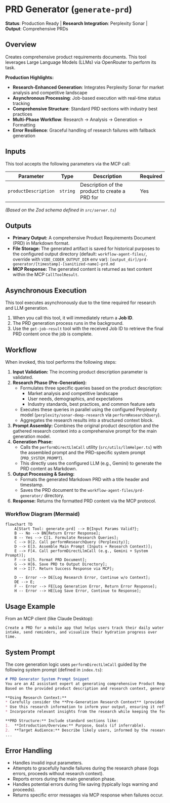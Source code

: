 # PRD Generator (`generate-prd`)

**Status**: Production Ready | **Research Integration**: Perplexity Sonar | **Output**: Comprehensive PRDs

## Overview

Creates comprehensive product requirements documents. This tool leverages Large Language Models (LLMs) via OpenRouter to perform its task.

**Production Highlights:**
- **Research-Enhanced Generation**: Integrates Perplexity Sonar for market analysis and competitive landscape
- **Asynchronous Processing**: Job-based execution with real-time status tracking
- **Comprehensive Structure**: Standard PRD sections with industry best practices
- **Multi-Phase Workflow**: Research → Analysis → Generation → Formatting
- **Error Resilience**: Graceful handling of research failures with fallback generation

## Inputs

This tool accepts the following parameters via the MCP call:

| Parameter             | Type        | Description                                     | Required |
| --------------------- | ----------- | ----------------------------------------------- | -------- |
| `productDescription`  | `string`    | Description of the product to create a PRD for  | Yes      |

*(Based on the Zod schema defined in `src/server.ts`)*

## Outputs

* **Primary Output:** A comprehensive Product Requirements Document (PRD) in Markdown format.
* **File Storage:** The generated artifact is saved for historical purposes to the configured output directory (default: `workflow-agent-files/`, override with `VIBE_CODER_OUTPUT_DIR` env var):
  `[output_dir]/prd-generator/[timestamp]-[sanitized-name]-prd.md`
* **MCP Response:** The generated content is returned as text content within the MCP `CallToolResult`.

## Asynchronous Execution

This tool executes asynchronously due to the time required for research and LLM generation.
1.  When you call this tool, it will immediately return a **Job ID**.
2.  The PRD generation process runs in the background.
3.  Use the `get-job-result` tool with the received Job ID to retrieve the final PRD content once the job is complete.

## Workflow

When invoked, this tool performs the following steps:

1. **Input Validation:** The incoming product description parameter is validated.
2. **Research Phase (Pre-Generation):**
   * Formulates three specific queries based on the product description:
     * Market analysis and competitive landscape
     * User needs, demographics, and expectations
     * Industry standards, best practices, and common feature sets
   * Executes these queries in parallel using the configured Perplexity model (`perplexity/sonar-deep-research` via `performResearchQuery`).
   * Aggregates the research results into a structured context block.
3. **Prompt Assembly:** Combines the original product description and the gathered research context into a comprehensive prompt for the main generation model.
4. **Generation Phase:**
   * Calls the `performDirectLlmCall` utility (`src/utils/llmHelper.ts`) with the assembled prompt and the PRD-specific system prompt (`PRD_SYSTEM_PROMPT`).
   * This directly uses the configured LLM (e.g., Gemini) to generate the PRD content as Markdown.
5. **Output Processing & Saving:**
   * Formats the generated Markdown PRD with a title header and timestamp.
   * Saves the PRD document to the `workflow-agent-files/prd-generator/` directory.
6. **Response:** Returns the formatted PRD content via the MCP protocol.

### Workflow Diagram (Mermaid)

```mermaid
flowchart TD
    A[Start Tool: generate-prd] --> B{Input Params Valid?};
    B -- No --> BN[Return Error Response];
    B -- Yes --> C[1. Formulate Research Queries];
    C --> D[2. Call performResearchQuery (Perplexity)];
    D --> E[3. Assemble Main Prompt (Inputs + Research Context)];
    E --> F[4. Call performDirectLlmCall (e.g., Gemini + System Prompt)];
    F --> G[5. Format PRD Document];
    G --> H[6. Save PRD to Output Directory];
    H --> I[7. Return Success Response via MCP];

    D -- Error --> DE[Log Research Error, Continue w/o Context];
    DE --> E;
    F -- Error --> FE[Log Generation Error, Return Error Response];
    H -- Error --> HE[Log Save Error, Continue to Response];
```

## Usage Example

From an MCP client (like Claude Desktop):

```
Create a PRD for a mobile app that helps users track their daily water intake, send reminders, and visualize their hydration progress over time.
```

## System Prompt

The core generation logic uses `performDirectLlmCall` guided by the following system prompt (defined in `index.ts`):

```markdown
# PRD Generator System Prompt Snippet
You are an AI assistant expert at generating comprehensive Product Requirements Documents (PRDs).
Based on the provided product description and research context, generate a detailed PRD.

**Using Research Context:**
* Carefully consider the **Pre-Generation Research Context** (provided by Perplexity) included in the main task prompt.
* Use this research information to inform your output, ensuring it reflects current market trends, user expectations, and industry standards.
* Incorporate relevant insights from the research while keeping the focus on the primary product description.

**PRD Structure:** Include standard sections like:
1.  **Introduction/Overview:** Purpose, Goals (if inferrable).
2.  **Target Audience:** Describe likely users, informed by the research on user demographics.
...
```

## Error Handling

* Handles invalid input parameters.
* Attempts to gracefully handle failures during the research phase (logs errors, proceeds without research context).
* Reports errors during the main generation phase.
* Handles potential errors during file saving (typically logs warning and proceeds).
* Returns specific error messages via MCP response when failures occur.
